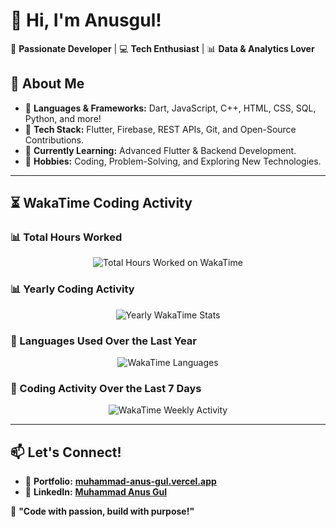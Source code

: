 # 👋 Hi, I'm Anusgul!  
🚀 **Passionate Developer** | 💻 **Tech Enthusiast** | 📊 **Data & Analytics Lover**  

## 🚀 About Me  
- 🔹 **Languages & Frameworks:** Dart, JavaScript, C++, HTML, CSS, SQL, Python, and more!  
- 🔹 **Tech Stack:** Flutter, Firebase, REST APIs, Git, and Open-Source Contributions.  
- 🔹 **Currently Learning:** Advanced Flutter & Backend Development.  
- 🔹 **Hobbies:** Coding, Problem-Solving, and Exploring New Technologies.  

---

## ⏳ WakaTime Coding Activity  

### 📊 Total Hours Worked  
<p align="center">  
  <img src="https://wakatime.com/badge/user/08f1ecec-e0fb-4004-87a1-b8423ffe0d0b.svg" alt="Total Hours Worked on WakaTime"/>  
</p>  

### 📊 Yearly Coding Activity  
<p align="center">  
  <img src="https://wakatime.com/share/@Anusgul/0926c0a7-08a8-44fa-9df5-0b27521ade26.svg" alt="Yearly WakaTime Stats"/>  
</p>  

### 🎯 Languages Used Over the Last Year  
<p align="center">  
  <img src="https://wakatime.com/share/@Anusgul/d4b5c875-6eab-44ef-954d-22aadfd3be83.svg" alt="WakaTime Languages"/>  
</p>  

### 📅 Coding Activity Over the Last 7 Days  
<p align="center">  
  <img src="https://wakatime.com/share/@Anusgul/7fe31b84-72c7-445c-a34b-78e496b79e82.svg" alt="WakaTime Weekly Activity"/>  
</p>  

---

## 📫 Let's Connect!  
- 🔗 **Portfolio:** [**muhammad-anus-gul.vercel.app**](https://muhammad-anus-gul.vercel.app)  
- 💼 **LinkedIn:** [**Muhammad Anus Gul**](https://www.linkedin.com/in/muhammadanusgull/)  

🚀 **"Code with passion, build with purpose!"**  
